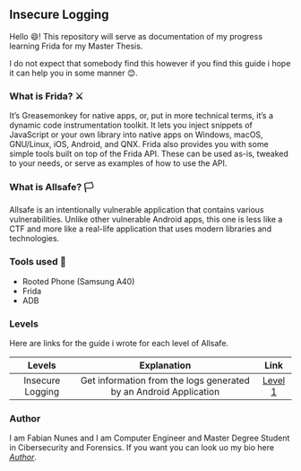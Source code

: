## Insecure Logging

Hello 😄! This repository will serve as documentation of my progress learning Frida for my Master Thesis.

I do not expect that somebody find this however if you find this guide 
i hope it can help you in some manner 😊.

### What is Frida? ⚔️

It’s Greasemonkey for native apps, or, put in more technical terms, it’s a dynamic code instrumentation toolkit. 
It lets you inject snippets of JavaScript or your own library into native apps on Windows, macOS, GNU/Linux, iOS, Android, and QNX.
Frida also provides you with some simple tools built on top of the Frida API. These can be used as-is, tweaked to your needs, or serve as examples of how to use the API.

### What is Allsafe? 🏳
Allsafe is an intentionally vulnerable application that contains various vulnerabilities. Unlike other vulnerable Android apps, this one is less like a CTF and more like a real-life application that uses modern libraries and technologies.

### Tools used 📱

- Rooted Phone (Samsung A40)
- Frida
- ADB

### Levels

Here are links for the guide i wrote for each level of Allsafe.

|    **Levels**    |                          **Explanation**                          | **Link**  |
|:----------------:|:-----------------------------------------------------------------:|:---------:|
| Insecure Logging | Get information from the logs generated by an Android Application | [Level 1] |

### Author

I am Fabian Nunes and I am Computer Engineer and Master Degree Student in Cibersecurity and Forensics.
If you want you can look uo my bio here *[Author]*.

<!---Links-->
[Author]: <https://github.com/fabian-nunes>
[Level 1]: <https://www.rpgmakerweb.com/products/rpg-maker-mv>

